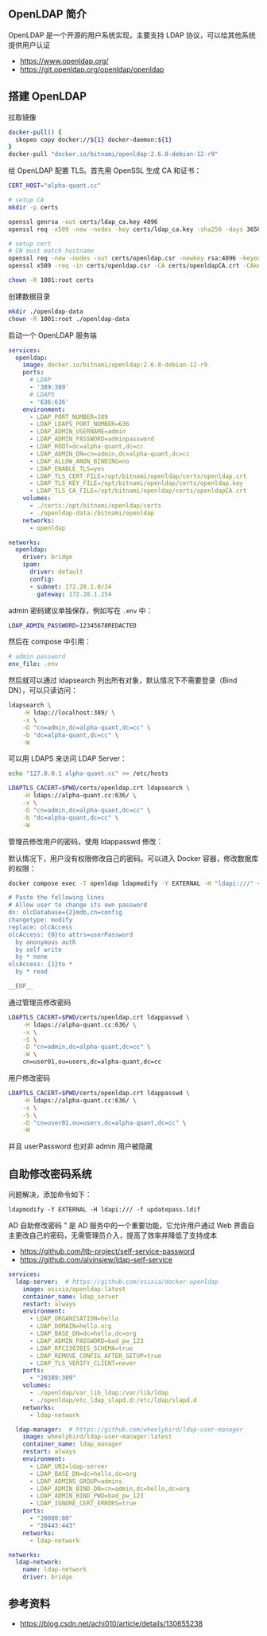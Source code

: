 ## OpenLDAP 简介

OpenLDAP 是一个开源的用户系统实现，主要支持 LDAP 协议，可以给其他系统提供用户认证

- <https://www.openldap.org/>
- <https://git.openldap.org/openldap/openldap>

## 搭建 OpenLDAP

拉取镜像

```bash
docker-pull() {
  skopeo copy docker://${1} docker-daemon:${1}
}
docker-pull "docker.io/bitnami/openldap:2.6.8-debian-12-r9"
```

给 OpenLDAP 配置 TLS。首先用 OpenSSL 生成 CA 和证书：

```bash
CERT_HOST="alpha-quant.cc"

# setup CA
mkdir -p certs

openssl genrsa -out certs/ldap_ca.key 4096
openssl req -x509 -new -nodes -key certs/ldap_ca.key -sha256 -days 36500 -out certs/openldapCA.crt -subj "/CN=${CERT_HOST}/ST=Sichuan/L=Sichuan/O=AlphaQuant"

# setup cert
# CN must match hostname
openssl req -new -nodes -out certs/openldap.csr -newkey rsa:4096 -keyout certs/openldap.key -subj "/CN=${CERT_HOST}/ST=Sichuan/L=Sichuan/O=AlphaQuant"
openssl x509 -req -in certs/openldap.csr -CA certs/openldapCA.crt -CAkey certs/ldap_ca.key -CAcreateserial -out certs/openldap.crt -days 730 -sha256

chown -R 1001:root certs
```

创建数据目录

```bash
mkdir ./openldap-data
chown -R 1001:root ./openldap-data
```

启动一个 OpenLDAP 服务端

```yaml
services:
  openldap:
    image: docker.io/bitnami/openldap:2.6.8-debian-12-r9
    ports:
      # LDAP
      - '389:389'
      # LDAPS
      - '636:636'
    environment:
      - LDAP_PORT_NUMBER=389
      - LDAP_LDAPS_PORT_NUMBER=636
      - LDAP_ADMIN_USERNAME=admin
      - LDAP_ADMIN_PASSWORD=adminpassword
      - LDAP_ROOT=dc=alpha-quant,dc=cc
      - LDAP_ADMIN_DN=cn=admin,dc=alpha-quant,dc=cc
      - LDAP_ALLOW_ANON_BINDING=no
      - LDAP_ENABLE_TLS=yes
      - LDAP_TLS_CERT_FILE=/opt/bitnami/openldap/certs/openldap.crt
      - LDAP_TLS_KEY_FILE=/opt/bitnami/openldap/certs/openldap.key
      - LDAP_TLS_CA_FILE=/opt/bitnami/openldap/certs/openldapCA.crt
    volumes:
      - ./certs:/opt/bitnami/openldap/certs
      - ./openldap-data:/bitnami/openldap
    networks:
      - openldap

networks:
  openldap:
    driver: bridge
    ipam:
      driver: default
      config:
      - subnet: 172.28.1.0/24
        gateway: 172.28.1.254

```

admin 密码建议单独保存，例如写在 `.env` 中：

```bash
LDAP_ADMIN_PASSWORD=12345678REDACTED
```

然后在 compose 中引用：

```yaml
# admin password
env_file: .env
```

然后就可以通过 ldapsearch 列出所有对象，默认情况下不需要登录（Bind DN），可以只读访问：

```bash
ldapsearch \
    -H ldap://localhost:389/ \
    -x \
    -D "cn=admin,dc=alpha-quant,dc=cc" \
    -b "dc=alpha-quant,dc=cc" \
    -W
```

可以用 LDAPS 来访问 LDAP Server：

```bash
echo "127.0.0.1 alpha-quant.cc" >> /etc/hosts

LDAPTLS_CACERT=$PWD/certs/openldap.crt ldapsearch \
    -H ldaps://alpha-quant.cc:636/ \
    -x \
    -D "cn=admin,dc=alpha-quant,dc=cc" \
    -b "dc=alpha-quant,dc=cc" \
    -W
```

管理员修改用户的密码，使用 ldappasswd 修改：

默认情况下，用户没有权限修改自己的密码。可以进入 Docker 容器，修改数据库的权限：

```bash
docker compose exec -T openldap ldapmodify -Y EXTERNAL -H "ldapi:///" << __EOF__

# Paste the following lines
# Allow user to change its own password
dn: olcDatabase={2}mdb,cn=config
changetype: modify
replace: olcAccess
olcAccess: {0}to attrs=userPassword
  by anonymous auth
  by self write
  by * none
olcAccess: {1}to *
  by * read

__EOF__

```

通过管理员修改密码

```bash
LDAPTLS_CACERT=$PWD/certs/openldap.crt ldappasswd \
    -H ldaps://alpha-quant.cc:636/ \
    -x \
    -S \
    -D "cn=admin,dc=alpha-quant,dc=cc" \
    -W \
    cn=user01,ou=users,dc=alpha-quant,dc=cc
```

用户修改密码

```bash
LDAPTLS_CACERT=$PWD/certs/openldap.crt ldappasswd \
    -H ldaps://alpha-quant.cc:636/ \
    -x \
    -S \
    -D "cn=user01,ou=users,dc=alpha-quant,dc=cc" \
    -W
```

并且 userPassword 也对非 admin 用户被隐藏

## 自助修改密码系统

问题解决，添加命令如下：

``` 
ldapmodify -Y EXTERNAL -H ldapi:/// -f updatepass.ldif
```

AD 自助修改密码 " 是 AD 服务中的一个重要功能，它允许用户通过 Web 界面自主更改自己的密码，无需管理员介入，提高了效率并降低了支持成本

- <https://github.com/ltb-project/self-service-password>
- <https://github.com/alvinsiew/ldap-self-service>

```yaml
services:
  ldap-server:  # https://github.com/osixia/docker-openldap
    image: osixia/openldap:latest
    container_name: ldap_server
    restart: always
    environment:
      - LDAP_ORGANISATION=hello
      - LDAP_DOMAIN=hello.org
      - LDAP_BASE_DN=dc=hello,dc=org
      - LDAP_ADMIN_PASSWORD=bad_pw_123
      - LDAP_RFC2307BIS_SCHEMA=true
      - LDAP_REMOVE_CONFIG_AFTER_SETUP=true
      - LDAP_TLS_VERIFY_CLIENT=never
    ports:
      - "20389:389"
    volumes:
      - ./openldap/var_lib_ldap:/var/lib/ldap
      - ./openldap/etc_ldap_slapd.d:/etc/ldap/slapd.d
    networks:
      - ldap-network

  ldap-manager:  # https://github.com/wheelybird/ldap-user-manager
    image: wheelybird/ldap-user-manager:latest
    container_name: ldap_manager
    restart: always
    environment:
      - LDAP_URI=ldap-server
      - LDAP_BASE_DN=dc=hello,dc=org
      - LDAP_ADMINS_GROUP=admins
      - LDAP_ADMIN_BIND_DN=cn=admin,dc=hello,dc=org
      - LDAP_ADMIN_BIND_PWD=bad_pw_123
      - LDAP_IGNORE_CERT_ERRORS=true
    ports:
      - "20080:80"
      - "20443:443"
    networks:
      - ldap-network

networks:
  ldap-network:
    name: ldap-network
    driver: bridge
```

## 参考资料

- <https://blog.csdn.net/achi010/article/details/130655238>
